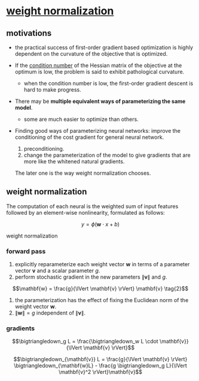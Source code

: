 # [weight normalization](https://arxiv.org/pdf/1602.07868.pdf)

## motivations

- the practical success of first-order gradient based optimization is highly dependent on the curvature of the objective that is optimized.
- If the [condition number](https://en.wikipedia.org/wiki/Condition_number) of the Hessian matrix of the objective at the optimum is low, the problem is said to exhibit pathological curvature.
    - when the condition number is low, the first-order gradient descent is hard to make progress.

- There may be **multiple equivalent ways of parameterizing the same model**.
    - some are much easier to optimize than others.

- Finding good ways of parameterizing neural networks: improve the conditioning of the cost gradient for general neural network.
    1. preconditioning.
    1. change the parameterization of the model to give gradients that are more like the whitened natural gradients.

    The later one is the way weight normalization chooses.

## weight normalization

The computation of each neural is the weighted sum of input features followed by an element-wise nonlinearity, formulated as follows:

$$y = \phi (\mathbf{w} \cdot x + b) \tag{1}$$

weight normalization

### forward pass

1. explicitly reparameterize each weight vector $\mathbf{w}$ in terms of a parameter vector $\mathbf{v}$ and a scalar parameter $g$.
1. perform stochastic gradient in the new parameters $\lVert \mathbf{v} \rVert$ and $g$.

$$\mathbf{w} = \frac{g}{\lVert \mathbf{v} \rVert} \mathbf{v} \tag{2}$$

1. the parameterization has the effect of fixing the Euclidean norm of the weight vector $\mathbf{w}$.
1. $\lVert\mathbf{w} \rVert = g$ independent of $\lVert \mathbf{v} \rVert$.


### gradients

$$\bigtriangledown_g L = \frac{\bigtriangledown_w L \cdot \mathbf{v}}{\lVert \mathbf{v} \rVert}$$

$$\bigtriangledown_{\mathbf{v}} L = \frac{g}{\lVert \mathbf{v} \rVert} \bigtriangledown_{\mathbf{w}L} - \frac{g \bigtriangledown_g L}{\lVert \mathbf{v}^2 \rVert}\mathbf{v}$$
